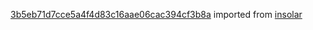[3b5eb71d7cce5a4f4d83c16aae06cac394cf3b8a](https://github.com/insolar/insolar/commit/3b5eb71d7cce5a4f4d83c16aae06cac394cf3b8a) imported from [insolar](https://github.com/insolar/insolar)
